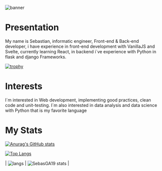 ![banner](https://user-images.githubusercontent.com/62715839/219877541-095da5b2-d66a-4b35-af3f-d4b5068e176f.png)

<!--
**SebasGA19/SebasGA19** is a ✨ _special_ ✨ repository because its `README.md` (this file) appears on your GitHub profile.

Here are some ideas to get you started:

- 🔭 I’m currently working on ...
- 🌱 I’m currently learning ...
- 👯 I’m looking to collaborate on ...
- 🤔 I’m looking for help with ...
- 💬 Ask me about ...
- 📫 How to reach me: ...
- 😄 Pronouns: ...
- ⚡ Fun fact: ...
-->
# Presentation
My name is Sebastian, informatic engineer, Front-end & Back-end developer, i have experience in front-end development with VanillaJS and Svelte, currently learning React, in backend i´ve experience with Python in flask and django Frameworks.

[![trophy](https://github-profile-trophy.vercel.app/?username=SebasGA19&theme=onedark)](https://github.com/ryo-ma/github-profile-trophy)

# Interests
I´m interested in Web development, implementing good practices, clean code and unit-testing.
I´m also interested in data analysis and data science with Python that is my favorite language



# My Stats
[![Anurag's GitHub stats](https://github-readme-stats.vercel.app/api?username=SebasGA19)](https://github.com/anuraghazra/github-readme-stats)

[![Top Langs](https://github-readme-stats.vercel.app/api/top-langs/?username=SebasGA19&layout=compact)](https://github.com/anuraghazra/github-readme-stats)

| <img align="center" src="https://github-readme-stats.vercel.app/api/top-langs/?username=SebasGA19&layout=compact&hide_border=true" alt="langs"/> | <img align="center" src="https://github-readme-stats.vercel.app/api?SebasGA19=shoriwe&show_icons=true&hide_border=true" alt="SebasGA19 stats"/> |
